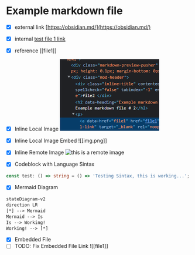 # Example markdown file

  
- [x] external link
[https://obsidian.md/](https://obsidian.md/)

- [x] internal
[test file 1 link](/file1)

- [x] reference
[[file1]]

- [x] Inline Local Image
![Local Inline Image](img.png)

- [x] Inline Local Image Embed
![[img.png]]

- [x] Inline Remote Image
![this is a remote image](https://obsidian.md/images/screenshot-1.0-hero-combo.png)
- [x] Codeblock with Language Sintax
```typescript
const test: () => string = () => 'Testing Sintax, this is working...';
```
- [x] Mermaid Diagram
```mermaid
stateDiagram-v2
direction LR
[*] --> Mermaid
Mermaid --> Is
Is --> Working!
Working! --> [*]
```

- [x] Embedded File
- [ ] TODO: Fix Embedded File Link 
![[file1]]

